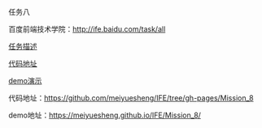 任务八

百度前端技术学院：http://ife.baidu.com/task/all


[任务描述](http://ife.baidu.com/task/detail?taskId=8)

[代码地址](https://github.com/meiyuesheng/IFE/tree/gh-pages/Mission_8)

[demo演示](https://meiyuesheng.github.io/IFE/Mission_8/)

代码地址：https://github.com/meiyuesheng/IFE/tree/gh-pages/Mission_8

demo地址：https://meiyuesheng.github.io/IFE/Mission_8/